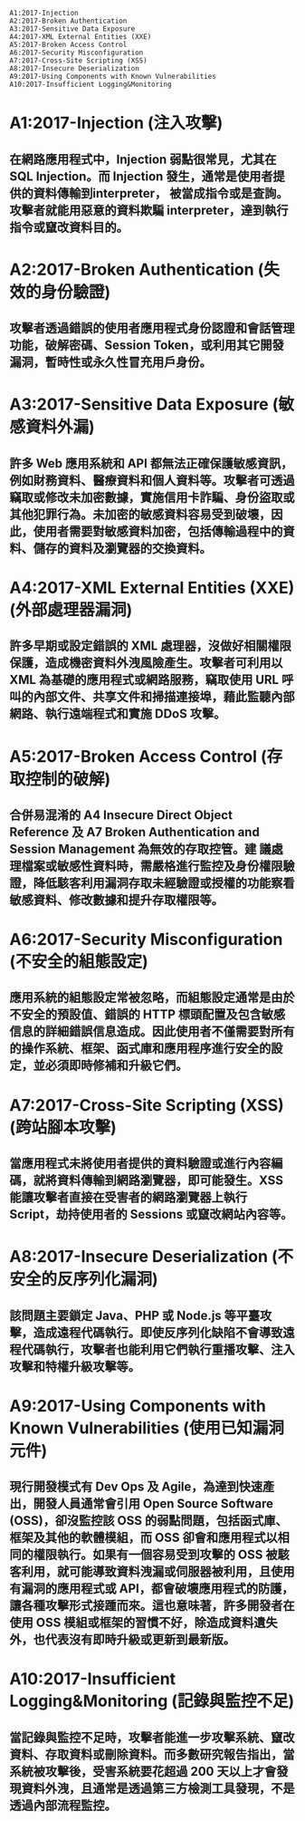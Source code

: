 ```
A1:2017-Injection
A2:2017-Broken Authentication
A3:2017-Sensitive Data Exposure
A4:2017-XML External Entities (XXE)
A5:2017-Broken Access Control
A6:2017-Security Misconfiguration
A7:2017-Cross-Site Scripting (XSS)
A8:2017-Insecure Deserialization
A9:2017-Using Components with Known Vulnerabilities
A10:2017-Insufficient Logging&Monitoring
```

# A1:2017-Injection (注入攻擊)
## 在網路應用程式中，Injection 弱點很常見，尤其在 SQL Injection。而 Injection 發生，通常是使用者提供的資料傳輸到interpreter， 被當成指令或是查詢。攻擊者就能用惡意的資料欺騙 interpreter，達到執行指令或竄改資料目的。

# A2:2017-Broken Authentication (失效的身份驗證)
## 攻擊者透過錯誤的使用者應用程式身份認證和會話管理功能，破解密碼、Session Token，或利用其它開發漏洞，暫時性或永久性冒充用戶身份。

# A3:2017-Sensitive Data Exposure (敏感資料外漏)
## 許多 Web 應用系統和 API 都無法正確保護敏感資訊，例如財務資料、醫療資料和個人資料等。攻擊者可透過竊取或修改未加密數據，實施信用卡詐騙、身份盜取或其他犯罪行為。未加密的敏感資料容易受到破壞，因此，使用者需要對敏感資料加密，包括傳輸過程中的資料、儲存的資料及瀏覽器的交換資料。

# A4:2017-XML External Entities (XXE) (外部處理器漏洞)
## 許多早期或設定錯誤的 XML 處理器，沒做好相關權限保護，造成機密資料外洩風險產生。攻擊者可利用以 XML 為基礎的應用程式或網路服務，竊取使用 URL 呼叫的內部文件、共享文件和掃描連接埠，藉此監聽內部網路、執行遠端程式和實施 DDoS 攻擊。

# A5:2017-Broken Access Control (存取控制的破解)
## 合併易混淆的 A4 Insecure Direct Object Reference 及 A7 Broken Authentication and Session Management 為無效的存取控管。建 議處理檔案或敏感性資料時，需嚴格進行監控及身份權限驗證，降低駭客利用漏洞存取未經驗證或授權的功能察看敏感資料、修改數據和提升存取權限等。

# A6:2017-Security Misconfiguration (不安全的組態設定)
## 應用系統的組態設定常被忽略，而組態設定通常是由於不安全的預設值、錯誤的 HTTP 標頭配置及包含敏感信息的詳細錯誤信息造成。因此使用者不僅需要對所有的操作系統、框架、函式庫和應用程序進行安全的設定，並必須即時修補和升級它們。

# A7:2017-Cross-Site Scripting (XSS) (跨站腳本攻擊)
## 當應用程式未將使用者提供的資料驗證或進行內容編碼，就將資料傳輸到網路瀏覽器，即可能發生。XSS 能讓攻擊者直接在受害者的網路瀏覽器上執行 Script，劫持使用者的 Sessions 或竄改網站內容等。

# A8:2017-Insecure Deserialization (不安全的反序列化漏洞)
## 該問題主要鎖定 Java、PHP 或 Node.js 等平臺攻擊，造成遠程代碼執行。即使反序列化缺陷不會導致遠程代碼執行，攻擊者也能利用它們執行重播攻擊、注入攻擊和特權升級攻擊等。

# A9:2017-Using Components with Known Vulnerabilities (使用已知漏洞元件)
## 現行開發模式有 Dev Ops 及 Agile，為達到快速產出，開發人員通常會引用 Open Source Software (OSS)，卻沒監控該 OSS 的弱點問題，包括函式庫、框架及其他的軟體模組，而 OSS 卻會和應用程式以相同的權限執行。如果有一個容易受到攻擊的 OSS 被駭客利用，就可能導致資料洩漏或伺服器被利用，且使用有漏洞的應用程式或 API，都會破壞應用程式的防護，讓各種攻擊形式接踵而來。這也意味著，許多開發者在使用 OSS 模組或框架的習慣不好，除造成資料遺失外，也代表沒有即時升級或更新到最新版。

# A10:2017-Insufficient Logging&Monitoring (記錄與監控不足)
## 當記錄與監控不足時，攻擊者能進一步攻擊系統、竄改資料、存取資料或刪除資料。而多數研究報告指出，當系統被攻擊後，受害系統要花超過 200 天以上才會發現資料外洩，且通常是透過第三方檢測工具發現，不是透過內部流程監控。
